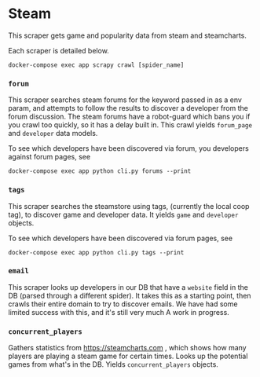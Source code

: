 # Steam

This scraper gets game and popularity data from steam and steamcharts.

Each scraper is detailed below.

```
docker-compose exec app scrapy crawl [spider_name]
```

### `forum`

This scraper searches steam forums for the keyword passed in as a env param, and attempts to follow the results
to discover a developer from the forum discussion. The steam forums have a robot-guard which bans you if you crawl too
quickly, so it has a delay built in. This crawl yields `forum_page` and `developer` data models.

To see which developers have been discovered via forum, you developers against forum pages, see
```
docker-compose exec app python cli.py forums --print
```

### `tags`

This scraper searches the steamstore using tags, (currently the local coop tag), to discover game and developer data.
It yields `game` and `developer` objects.

To see which developers have been discovered via forum pages, see
```
docker-compose exec app python cli.py tags --print
```

### `email`

This scraper looks up developers in our DB that have a `website` field in the DB (parsed through a different spider).
It takes this as a starting point, then crawls their entire domain to try to discover emails. We have had some limited success with this, and it's still very much
A work in progress.


### `concurrent_players`

Gathers statistics from https://steamcharts.com , which shows how many players are playing a steam game for certain times. Looks up the potential games from what's in the DB.
Yields `concurrent_players` objects.
